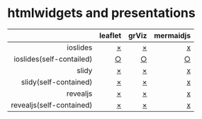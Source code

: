 htmlwidgets and presentations
================================

|             | leaflet    | grViz       | mermaidjs  |
|------------:|-----------:|------------:|-----------:|
| ioslides    | [×][io_lf1]| [×][io_gv1] | [x][io_mm1]|
| ioslides(self-contailed) | [○][io_lf2]| [○][io_gv2] | [○][io_mm2]|
| slidy    | [×][sl_lf1]| [×][sl_gv1] | [x][sl_mm1]|
| slidy(self-contained) | [×][sl_lf2]| [×][sl_gv2] | [x][sl_mm2]|
| revealjs    | [×][rv_lf1]| [×][rv_gv1] | [x][rv_mm1]|
| revealjs(self-contained) | [×][rv_lf2]| [×][rv_gv2] | [x][rv_mm2]|

[io_lf1]:https://yutannihilation.github.io/presentation_with_htmlwidgets_test/leaflet_ioslides.html
[io_gv1]:https://yutannihilation.github.io/presentation_with_htmlwidgets_test/grViz_ioslides.html
[io_mm1]:https://yutannihilation.github.io/presentation_with_htmlwidgets_test/mermaid_ioslides.html
[io_lf2]:https://yutannihilation.github.io/presentation_with_htmlwidgets_test/leaflet_ioslides_noselfcontained.html
[io_gv2]:https://yutannihilation.github.io/presentation_with_htmlwidgets_test/grViz_ioslides_noselfcontained.html
[io_mm2]:https://yutannihilation.github.io/presentation_with_htmlwidgets_test/mermaid_ioslides_noselfcontained.html
[sl_lf1]:https://yutannihilation.github.io/presentation_with_htmlwidgets_test/leaflet_slidy.html
[sl_gv1]:https://yutannihilation.github.io/presentation_with_htmlwidgets_test/grViz_slidy.html
[sl_mm1]:https://yutannihilation.github.io/presentation_with_htmlwidgets_test/mermaid_slidy.html
[sl_lf2]:https://yutannihilation.github.io/presentation_with_htmlwidgets_test/leaflet_slidy_noselfcontained.html
[sl_gv2]:https://yutannihilation.github.io/presentation_with_htmlwidgets_test/grViz_slidy_noselfcontained.html
[sl_mm2]:https://yutannihilation.github.io/presentation_with_htmlwidgets_test/mermaid_slidy_noselfcontained.html
[rv_lf1]:https://yutannihilation.github.io/presentation_with_htmlwidgets_test/leaflet_revealjs.html
[rv_gv1]:https://yutannihilation.github.io/presentation_with_htmlwidgets_test/grViz_revealjs.html
[rv_mm1]:https://yutannihilation.github.io/presentation_with_htmlwidgets_test/mermaid_revealjs.html
[rv_lf2]:https://yutannihilation.github.io/presentation_with_htmlwidgets_test/leaflet_revealjs_noselfcontained.html
[rv_gv2]:https://yutannihilation.github.io/presentation_with_htmlwidgets_test/grViz_revealjs_noselfcontained.html
[rv_mm2]:https://yutannihilation.github.io/presentation_with_htmlwidgets_test/mermaid_revealjs_noselfcontained.html